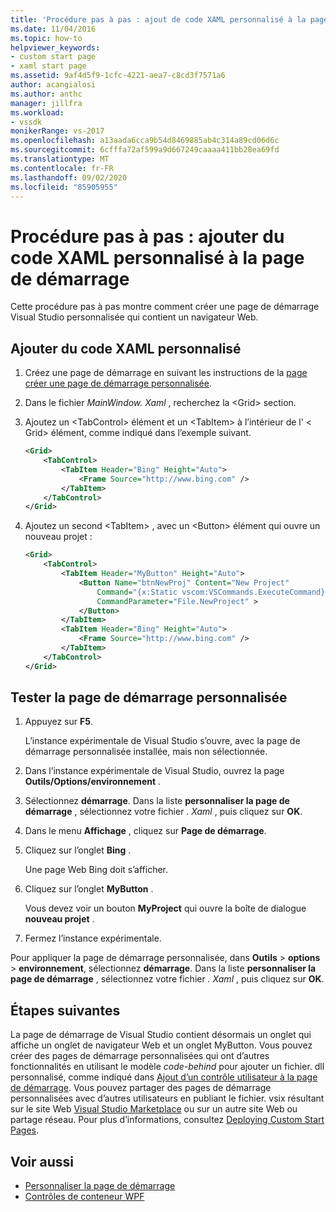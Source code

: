 ```yaml
---
title: 'Procédure pas à pas : ajout de code XAML personnalisé à la page de démarrage | Microsoft Docs'
ms.date: 11/04/2016
ms.topic: how-to
helpviewer_keywords:
- custom start page
- xaml start page
ms.assetid: 9af4d5f9-1cfc-4221-aea7-c8cd3f7571a6
author: acangialosi
ms.author: anthc
manager: jillfra
ms.workload:
- vssdk
monikerRange: vs-2017
ms.openlocfilehash: a13aada6cca9b54d8469885ab4c314a89cd06d6c
ms.sourcegitcommit: 6cfffa72af599a9d667249caaaa411bb28ea69fd
ms.translationtype: MT
ms.contentlocale: fr-FR
ms.lasthandoff: 09/02/2020
ms.locfileid: "85905955"
---
```

# <a name="walkthrough-add-custom-xaml-to-the-start-page"></a>Procédure pas à pas : ajouter du code XAML personnalisé à la page de démarrage

Cette procédure pas à pas montre comment créer une page de démarrage Visual Studio personnalisée qui contient un navigateur Web.

## <a name="add-custom-xaml"></a>Ajouter du code XAML personnalisé

1. Créez une page de démarrage en suivant les instructions de la [page créer une page de démarrage personnalisée](../extensibility/creating-a-custom-start-page.md).

2. Dans le fichier *MainWindow. Xaml* , recherchez la \<Grid> section.

3. Ajoutez un \<TabControl> élément et un \<TabItem> à l’intérieur de l' \< Grid> élément, comme indiqué dans l’exemple suivant.

    ```xml
    <Grid>
        <TabControl>
            <TabItem Header="Bing" Height="Auto">
                <Frame Source="http://www.bing.com" />
            </TabItem>
        </TabControl>
    </Grid>
    ```

4. Ajoutez un second \<TabItem> , avec un \<Button> élément qui ouvre un nouveau projet :

    ```xml
    <Grid>
        <TabControl>
            <TabItem Header="MyButton" Height="Auto">
                <Button Name="btnNewProj" Content="New Project"
                    Command="{x:Static vscom:VSCommands.ExecuteCommand}"
                    CommandParameter="File.NewProject" >
                </Button>
            </TabItem>
            <TabItem Header="Bing" Height="Auto">
                <Frame Source="http://www.bing.com" />
            </TabItem>
        </TabControl>
    </Grid>
    ```

## <a name="test-the-custom-start-page"></a>Tester la page de démarrage personnalisée

1. Appuyez sur **F5**.

     L’instance expérimentale de Visual Studio s’ouvre, avec la page de démarrage personnalisée installée, mais non sélectionnée.

2. Dans l’instance expérimentale de Visual Studio, ouvrez la page **Outils/Options/environnement** .

3. Sélectionnez **démarrage**. Dans la liste **personnaliser la page de démarrage** , sélectionnez votre fichier *. Xaml* , puis cliquez sur **OK**.

4. Dans le menu **Affichage** , cliquez sur **Page de démarrage**.

5. Cliquez sur l’onglet **Bing** .

     Une page Web Bing doit s’afficher.

6. Cliquez sur l’onglet **MyButton** .

     Vous devez voir un bouton **MyProject** qui ouvre la boîte de dialogue **nouveau projet** .

7. Fermez l’instance expérimentale.

Pour appliquer la page de démarrage personnalisée, dans **Outils**  >  **options**  >  **environnement**, sélectionnez **démarrage**. Dans la liste **personnaliser la page de démarrage** , sélectionnez votre fichier *. Xaml* , puis cliquez sur **OK**.

## <a name="next-steps"></a>Étapes suivantes

La page de démarrage de Visual Studio contient désormais un onglet qui affiche un onglet de navigateur Web et un onglet MyButton. Vous pouvez créer des pages de démarrage personnalisées qui ont d’autres fonctionnalités en utilisant le modèle *code-behind* pour ajouter un fichier. dll personnalisé, comme indiqué dans [Ajout d’un contrôle utilisateur à la page de démarrage](../extensibility/adding-user-control-to-the-start-page.md). Vous pouvez partager des pages de démarrage personnalisées avec d’autres utilisateurs en publiant le fichier. vsix résultant sur le site Web [Visual Studio Marketplace](https://marketplace.visualstudio.com/) ou sur un autre site Web ou partage réseau. Pour plus d’informations, consultez [Deploying Custom Start Pages](../extensibility/deploying-custom-start-pages.md).

## <a name="see-also"></a>Voir aussi

- [Personnaliser la page de démarrage](../ide/customizing-the-start-page-for-visual-studio.md)
- [Contrôles de conteneur WPF](https://msdn.microsoft.com/library/a0177167-d7db-4205-9607-8ae316952566)

